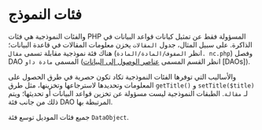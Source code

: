 # فئات النموذج

والفئات النموذجية هي فئات PHP المسؤولة فقط عن تمثيل كيانات قواعد البيانات في الذاكرة. على سبيل المثال، جدول `المقالات` يخزن معلومات المقالات في قاعدة البيانات؛ هناك فئة نموذجية مقابلة تسمى `مقال` (انظر `الصفوف/المادة/المادة. nc.php`) وفصل DAO المسمى `مادة داو` (انظر القسم المسمى [عناصر الوصول إلى البيانات](http://pkp.sfu.ca/ojs/docs/technicalreference/2.1/classReferenceDataAccessObjects.html) [DAOs]).

والأساليب التي توفرها الفئات النموذجية تكاد تكون حصرية في طرق الحصول على المعلومات وتحديدها لاسترجاعها وتخزينها، مثل طرق `getTitle()` و `setTitle($title)` لـ `مقالة`. الطبقات النموذجية ليست مسؤولة عن تخزين قواعد البيانات أو تحديثها؛ ويتم ذلك من جانب فئة DAO المرتبطة بها.

جميع فئات الموديل توسع فئة `DataObject`.

